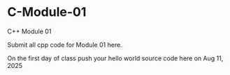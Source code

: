 # C-Module-01
C++ Module 01

Submit all cpp code for Module 01 here.

On the first day of class push your hello world source code here on Aug 11, 2025
